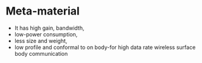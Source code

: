 # Meta-material
- It has high gain, bandwidth,
- low-power consumption,
- less size and weight,
- low profile and conformal to on body-for high data rate wireless surface body communication